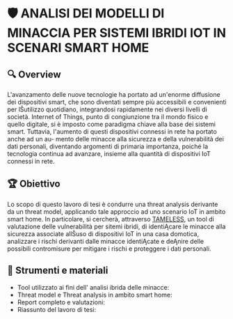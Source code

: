# 🛡️ ANALISI DEI MODELLI DI MINACCIA PER SISTEMI IBRIDI IOT IN SCENARI SMART HOME

## 🔍 Overview
L'avanzamento delle nuove tecnologie ha portato ad un'enorme diffusione dei
dispositivi smart, che sono diventati sempre più accessibili e convenienti per
lŠutilizzo quotidiano, integrandosi rapidamente nei diversi livelli di società.
Internet of Things, punto di congiunzione tra il mondo fisico e quello digitale,
si è imposto come paradigma chiave alla base dei sistemi smart. Tuttavia,
l'aumento di questi dispositivi connessi in rete ha portato anche ad un au-
mento delle minacce alla sicurezza e della vulnerabilità dei dati personali,
diventando argomenti di primaria importanza, poiché la tecnologia continua
ad avanzare, insieme alla quantità di dispositivi IoT connessi in rete.

## 🏆 Obiettivo
Lo scopo di questo lavoro di tesi è condurre una threat analysis derivante da
un threat model, applicando tale approccio ad uno scenario IoT in ambito
smart home. In particolare, si cercherà, attraverso [TAMELESS](https://github.com/FulvioValenza/TAMELESS), un tool di
valutazione delle vulnerabilità per sitemi ibridi, di identiĄcare le minacce alla
sicurezza associate allŠuso di dispositivi IoT in una casa domotica, analizzare i
rischi derivanti dalle minacce identiĄcate e deĄnire delle possibili contromisure
per mitigare i rischi e proteggere i dati personali.

## 📁 Strumenti e materiali
* Tool utilizzato ai fini dell' analisi ibrida delle minacce: 
* Threat model e Threat analysis in ambito smart home:
* Report completo e valutazioni:
* Riassunto del lavoro di tesi: 

